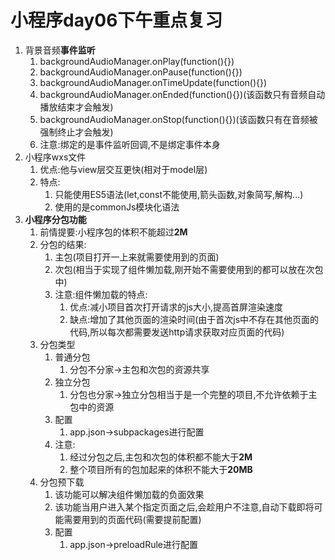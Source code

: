 # 小程序day06下午重点复习

1. 背景音频**事件监听**
   1. backgroundAudioManager.onPlay(function(){})
   2. backgroundAudioManager.onPause(function(){})
   3. backgroundAudioManager.onTimeUpdate(function(){})
   4. backgroundAudioManager.onEnded(function(){})(该函数只有音频自动播放结束才会触发)
   5. backgroundAudioManager.onStop(function(){})(该函数只有在音频被强制终止才会触发)
   6. 注意:绑定的是事件监听回调,不是绑定事件本身
2. 小程序wxs文件
   1. 优点:他与view层交互更快(相对于model层)
   2. 特点:
      1. 只能使用ES5语法(let,const不能使用,箭头函数,对象简写,解构...)
      2. 使用的是commonJs模块化语法
3. **小程序分包功能**
   1. 前情提要:小程序包的体积不能超过**2M**
   2. 分包的结果:
      1. 主包(项目打开一上来就需要使用到的页面)
      2. 次包(相当于实现了组件懒加载,刚开始不需要使用到的都可以放在次包中)
      3. 注意:组件懒加载的特点:
         1. 优点:减小项目首次打开请求的js大小,提高首屏渲染速度
         2. 缺点:增加了其他页面的渲染时间(由于首次js中不存在其他页面的代码,所以每次都需要发送http请求获取对应页面的代码)
   3. 分包类型
      1. 普通分包
         1. 分包不分家->主包和次包的资源共享
      2. 独立分包
         1. 分包也分家->独立分包相当于是一个完整的项目,不允许依赖于主包中的资源
      3. 配置
         1. app.json->subpackages进行配置
      4. 注意:
         1. 经过分包之后,主包和次包的体积都不能大于**2M**
         2. 整个项目所有的包加起来的体积不能大于**20MB**
   4. 分包预下载
      1. 该功能可以解决组件懒加载的负面效果
      2. 该功能当用户进入某个指定页面之后,会趁用户不注意,自动下载即将可能需要用到的页面代码(需要提前配置)
      3. 配置
         1. app.json->preloadRule进行配置